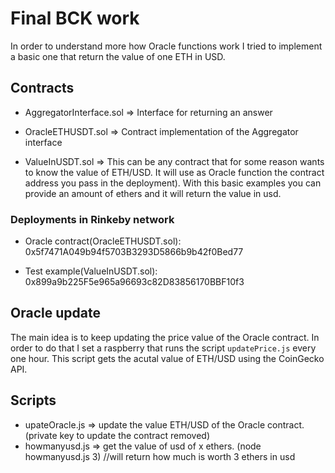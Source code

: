 # Final BCK work

In order to understand more how Oracle functions work I tried to implement a basic one that return the value of one ETH in USD.

## Contracts

- AggregatorInterface.sol => Interface for returning an answer

- OracleETHUSDT.sol => Contract implementation of the Aggregator interface

- ValueInUSDT.sol => This can be any contract that for some reason wants to know the value of ETH/USD. It will use as Oracle function the contract address you pass in the deployment). With this basic examples you can provide an amount of ethers and it will return the value in usd.

### Deployments in Rinkeby network

- Oracle contract(OracleETHUSDT.sol): 0x5f7471A049b94f5703B3293D5866b9b42f0Bed77

- Test example(ValueInUSDT.sol): 0x899a9b225F5e965a96693c82D83856170BBF10f3

## Oracle update

The main idea is to keep updating the price value of the Oracle contract. In order to do that I set a raspberry that runs the script `updatePrice.js` every one hour. This script gets the acutal value of ETH/USD using the CoinGecko API.

## Scripts

- upateOracle.js => update the value ETH/USD of the Oracle contract. (private key to update the contract removed)
- howmanyusd.js => get the value of usd of x ethers. (node howmanyusd.js 3) //will return how much is worth 3 ethers in usd
